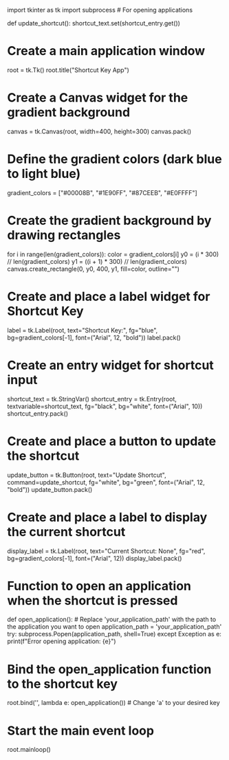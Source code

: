 import tkinter as tk
import subprocess  # For opening applications

def update_shortcut():
    shortcut_text.set(shortcut_entry.get())

# Create a main application window
root = tk.Tk()
root.title("Shortcut Key App")

# Create a Canvas widget for the gradient background
canvas = tk.Canvas(root, width=400, height=300)
canvas.pack()

# Define the gradient colors (dark blue to light blue)
gradient_colors = ["#00008B", "#1E90FF", "#87CEEB", "#E0FFFF"]

# Create the gradient background by drawing rectangles
for i in range(len(gradient_colors)):
    color = gradient_colors[i]
    y0 = (i * 300) // len(gradient_colors)
    y1 = ((i + 1) * 300) // len(gradient_colors)
    canvas.create_rectangle(0, y0, 400, y1, fill=color, outline="")

# Create and place a label widget for Shortcut Key
label = tk.Label(root, text="Shortcut Key:", fg="blue", bg=gradient_colors[-1], font=("Arial", 12, "bold"))
label.pack()

# Create an entry widget for shortcut input
shortcut_text = tk.StringVar()
shortcut_entry = tk.Entry(root, textvariable=shortcut_text, fg="black", bg="white", font=("Arial", 10))
shortcut_entry.pack()

# Create and place a button to update the shortcut
update_button = tk.Button(root, text="Update Shortcut", command=update_shortcut, fg="white", bg="green", font=("Arial", 12, "bold"))
update_button.pack()

# Create and place a label to display the current shortcut
display_label = tk.Label(root, text="Current Shortcut: None", fg="red", bg=gradient_colors[-1], font=("Arial", 12))
display_label.pack()

# Function to open an application when the shortcut is pressed
def open_application():
    # Replace 'your_application_path' with the path to the application you want to open
    application_path = 'your_application_path'
    try:
        subprocess.Popen(application_path, shell=True)
    except Exception as e:
        print(f"Error opening application: {e}")

# Bind the open_application function to the shortcut key
root.bind('<Control-Alt-a>', lambda e: open_application())  # Change 'a' to your desired key

# Start the main event loop
root.mainloop()
